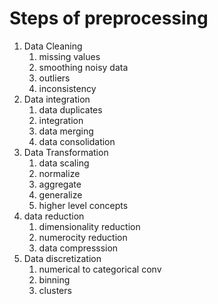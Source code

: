 # Steps of preprocessing

1. Data Cleaning
   1. missing values
   2. smoothing noisy data
   3. outliers
   4. inconsistency
2. Data integration
   1. data duplicates
   2. integration
   3. data merging
   4. data consolidation
3. Data Transformation
   1. data scaling
   2. normalize
   3. aggregate
   4. generalize
   5. higher level concepts
4. data reduction
   1. dimensionality reduction
   2. numerocity reduction
   3. data compresssion
5. Data discretization
   1. numerical to categorical conv
   2. binning
   3. clusters

